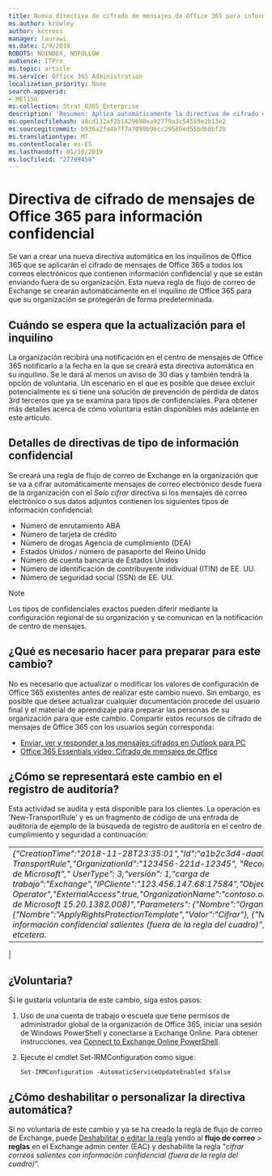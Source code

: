 ```yaml
---
title: Nueva directiva de cifrado de mensajes de Office 365 para información confidencial
ms.author: krowley
author: kccross
manager: laurawi
ms.date: 1/9/2019
ROBOTS: NOINDEX, NOFOLLOW
audience: ITPro
ms.topic: article
ms.service: Office 365 Administration
localization_priority: None
search.appverid:
- MET150
ms.collection: Strat_O365_Enterprise
description: 'Resumen: Aplica automáticamente la directiva de cifrado de mensajes de Office 365 para implantar para todos los inquilinos de tipos de información confidencial.'
ms.openlocfilehash: a8cd132af2b1429698ea92779a3c54559e2b13e2
ms.sourcegitcommit: b936a2fd4b7f7a7099b96cc29580ed55bdb8bf2b
ms.translationtype: MT
ms.contentlocale: es-ES
ms.lasthandoff: 01/10/2019
ms.locfileid: "27789458"
---
```

# <a name="office-365-message-encryption-policy-for-sensitive-information"></a>Directiva de cifrado de mensajes de Office 365 para información confidencial

Se van a crear una nueva directiva automática en los inquilinos de Office 365 que se aplicarán el cifrado de mensajes de Office 365 a todos los correos electrónicos que contienen información confidencial y que se están enviando fuera de su organización. Esta nueva regla de flujo de correo de Exchange se crearán automáticamente en el inquilino de Office 365 para que su organización se protegerán de forma predeterminada.

## <a name="when-to-expect-the-update-for-your-tenant"></a>Cuándo se espera que la actualización para el inquilino

La organización recibirá una notificación en el centro de mensajes de Office 365 notificarlo a la fecha en la que se creará esta directiva automática en su inquilino. Se le dará al menos un aviso de 30 días y también tendrá la opción de voluntaria. Un escenario en el que es posible que desee excluir potencialmente es si tiene una solución de prevención de pérdida de datos 3rd terceros que ya se examina para tipos de confidenciales. Para obtener más detalles acerca de cómo voluntaria están disponibles más adelante en este artículo.

## <a name="sensitive-information-type-policy-details"></a>Detalles de directivas de tipo de información confidencial

Se creará una regla de flujo de correo de Exchange en la organización que se va a cifrar automáticamente mensajes de correo electrónico desde fuera de la organización con el *Solo cifrar* directiva si los mensajes de correo electrónico o sus datos adjuntos contienen los siguientes tipos de información confidencial:

- Número de enrutamiento ABA
- Número de tarjeta de crédito
- Número de drogas Agencia de cumplimiento (DEA)
- Estados Unidos / número de pasaporte del Reino Unido
- Número de cuenta bancaria de Estados Unidos
- Número de identificación de contribuyente individual (ITIN) de EE. UU.
- Número de seguridad social (SSN) de EE. UU.

> [!Note]
> Los tipos de confidenciales exactos pueden diferir mediante la configuración regional de su organización y se comunican en la notificación de centro de mensajes.

## <a name="what-do-i-need-to-do-to-prepare-for-this-change"></a>¿Qué es necesario hacer para preparar para este cambio?

No es necesario que actualizar o modificar los valores de configuración de Office 365 existentes antes de realizar este cambio nuevo. Sin embargo, es posible que desee actualizar cualquier documentación procede del usuario final y el material de aprendizaje para preparar las personas de su organización para que este cambio. Compartir estos recursos de cifrado de mensajes de Office 365 con los usuarios según corresponda:

- [Enviar, ver y responder a los mensajes cifrados en Outlook para PC](https://support.office.com/article/send-view-and-reply-to-encrypted-messages-in-outlook-for-pc-eaa43495-9bbb-4fca-922a-df90dee51980)
- [Office 365 Essentials vídeo: Cifrado de mensajes de Office](https://youtu.be/CQR0cG_iEUc)

## <a name="how-will-this-change-be-represented-in-the-audit-log"></a>¿Cómo se representará este cambio en el registro de auditoría?

Esta actividad se audita y está disponible para los clientes.  La operación es 'New-TransportRule' y es un fragmento de código de una entrada de auditoría de ejemplo de la búsqueda de registro de auditoría en el centro de cumplimiento y seguridad a continuación:

|     |
| --- |
| *{"CreationTime":"2018-11-28T23:35:01","Id":"a1b2c3d4-daa0-4c4f-a019-03a1234a1b0c","Operation":"New-TransportRule","OrganizationId":"123456-221d-12345", "RecordType": 1, "ResultStatus": "True", "UserKey": "Operador de Microsoft"," UserType": 3,"versión": 1,"carga de trabajo":"Exchange","IPCliente":"123.456.147.68:17584","ObjectId":"UserId "," ":"() Operator","ExternalAccess":true,"OrganizationName":"contoso.onmicrosoft.com","OriginatingServer":"CY4PR13MBXXXX de Microsoft 15.20.1382.008)","Parameters": {"Nombre":"Organización","Valor":" d. 123456-221-12346"{"Nombre":"ApplyRightsProtectionTemplate","Valor":"Cifrar"}, {"Nombre":"Nombre","Valor":"Cifrar correos con información confidencial salientes (fuera de la regla del cuadro)"}, {"Nombre":" MessageContainsDataClassifications"... etcetera.*
 |

## <a name="how-do-i-opt-out"></a>¿Voluntaria?

Si le gustaría voluntaria de este cambio, siga estos pasos:

1. Uso de una cuenta de trabajo o escuela que tiene permisos de administrador global de la organización de Office 365, iniciar una sesión de Windows PowerShell y conectarse a Exchange Online. Para obtener instrucciones, vea [Connect to Exchange Online PowerShell](https://aka.ms/exopowershell).
2. Ejecute el cmdlet Set-IRMConfiguration como sigue:

   ```
   Set-IRMConfiguration -AutomaticServiceUpdateEnabled $false
   ```

## <a name="how-do-i-disable-or-customize-the-automatic-policy"></a>¿Cómo deshabilitar o personalizar la directiva automática?

Si no voluntaria de este cambio y ya se ha creado la regla de flujo de correo de Exchange, puede [Deshabilitar o editar la regla](https://docs.microsoft.com/exchange/security-and-compliance/mail-flow-rules/manage-mail-flow-rules#enable-or-disable-a-mail-flow-rule) yendo al **flujo de correo** > **reglas** en el Exchange admin center (EAC) y deshabilite la regla "*cifrar correos salientes con información confidencial (fuera de la regla del cuadro)*".
